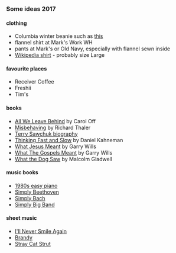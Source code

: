 
### Some ideas 2017

#### clothing

* Columbia winter beanie such as [this](https://www.columbiasportswear.ca/en/cascade-peak-beanie-1693391.html?dwvar_1693391_variationColor=010#start=2)
* flannel shirt at Mark's Work WH
* pants at Mark's or Old Navy, especially with flannel sewn inside
* [Wikipedia shirt](https://store.wikimedia.org/products/black-wikipedia-globe-t-shirt-with-wikipedia-written-in-multiple-languages) - probably size Large

#### favourite places

* Receiver Coffee
* Freshii
* Tim's

#### books

* [All We Leave Behind](https://www.chapters.indigo.ca/en-ca/books/all-we-leave-behind-a/9780345816832-item.html) by Carol Off
* [Misbehaving](http://amzn.to/2y0sZZI) by Richard Thaler
* [Terry Sawchuk biography](http://amzn.to/2eX9AmQ)
* [Thinking Fast and Slow](http://amzn.to/2h3KR09) by Daniel Kahneman
* [What Jesus Meant](http://amzn.to/2yIJg7s) by Garry Wills
* [What The Gospels Meant](http://amzn.to/2gxEEZr) by Garry Wills
* [What the Dog Saw](http://amzn.to/2xiI756) by Malcolm Gladwell

#### music books

* [1980s easy piano](http://bit.ly/2dH0je2)
* [Simply Beethoven](http://bit.ly/2eJpCPb)
* [Simply Bach](http://www.sheetmusicplus.com/title/simply-bach-sheet-music/19260718)
* [Simply Big Band](http://www.sheetmusicplus.com/title/simply-big-band-sheet-music/18742925)

#### sheet music

* [I'll Never Smile Again](http://bit.ly/2dGvjzu)
* [Brandy](http://bit.ly/2dH1KJg)
* [Stray Cat Strut](http://bit.ly/2f5wdXl)
